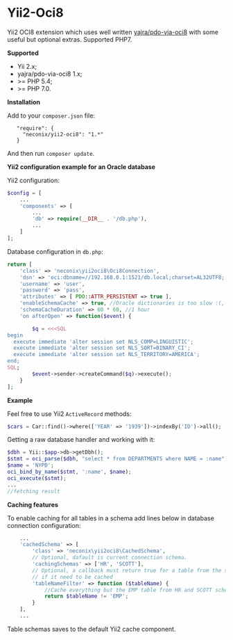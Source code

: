 # Yii2-Oci8
Yii2 OCI8 extension which uses well written [yajra/pdo-via-oci8](https://github.com/yajra/pdo-via-oci8) 
with some useful but optional extras. Supported PHP7.

**Supported**
- Yii 2.x;
- yajra/pdo-via-oci8 1.x;
- \>= PHP 5.4;
- \>= PHP 7.0.

**Installation**

Add to your `composer.json` file:

```
   "require": {
     "neconix/yii2-oci8": "1.*"
   }
```

And then run `composer update`.

**Yii2 configuration example for an Oracle database**

Yii2 configuration:

```php
$config = [
    ...
    'components' => [
        ...
        'db' => require(__DIR__ . '/db.php'),
        ...
    ]
];
```

Database configuration in `db.php`:

```php
return [
    'class' => 'neconix\yii2oci8\Oci8Connection',
    'dsn' => 'oci:dbname=//192.168.0.1:1521/db.local;charset=AL32UTF8;',
    'username' => 'user',
    'password' => 'pass',
    'attributes' => [ PDO::ATTR_PERSISTENT => true ],
    'enableSchemaCache' => true, //Oracle dictionaries is too slow :(, enable caching
    'schemaCacheDuration' => 60 * 60, //1 hour
    'on afterOpen' => function($event) {

        $q = <<<SQL
begin
  execute immediate 'alter session set NLS_COMP=LINGUISTIC';
  execute immediate 'alter session set NLS_SORT=BINARY_CI';
  execute immediate 'alter session set NLS_TERRITORY=AMERICA';
end;
SQL;
        $event->sender->createCommand($q)->execute();
    }
];
```

**Example**

Feel free to use Yii2 `ActiveRecord` methods:

```php
$cars = Car::find()->where(['YEAR' => '1939'])->indexBy('ID')->all();
```

Getting a raw database handler and working with it:

```php
$dbh = Yii::$app->db->getDbh();
$stmt = oci_parse($dbh, "select * from DEPARTMENTS where NAME = :name");
$name = 'NYPD';
oci_bind_by_name($stmt, ':name', $name);
oci_execute($stmt);
...
//fetching result
```

**Caching features**

To enable caching for all tables in a schema add lines below in database connection configuration:

```php
    ...
    'cachedSchema' => [
        'class' => 'neconix\yii2oci8\CachedSchema',
        // Optional, dafault is current connection schema.
        'cachingSchemas' => ['HR', 'SCOTT'],
        // Optional, a callback must return true for a table from the schema 
        // if it need to be cached
        'tableNameFilter' => function ($tableName) {
            //Cache everything but the EMP table from HR and SCOTT schemas
            return $tableName != 'EMP';
        }
    ],
    ...
```

Table schemas saves to the default Yii2 cache component.